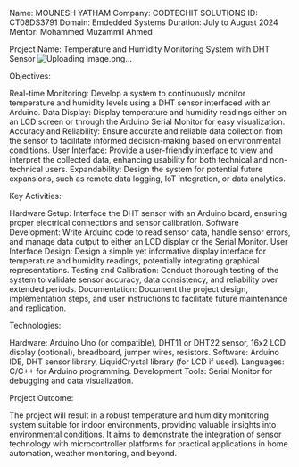 Name: MOUNESH YATHAM 
Company: CODTECHIT SOLUTIONS 
ID: CT08DS3791
Domain: Emdedded Systems
Duration: July to August 2024
Mentor: Mohammed Muzammil Ahmed

Project Name: Temperature and Humidity Monitoring System with DHT Sensor
![Uploading image.png…]()


Objectives:

Real-time Monitoring: Develop a system to continuously monitor temperature and humidity levels using a DHT sensor interfaced with an Arduino.
Data Display: Display temperature and humidity readings either on an LCD screen or through the Arduino Serial Monitor for easy visualization.
Accuracy and Reliability: Ensure accurate and reliable data collection from the sensor to facilitate informed decision-making based on environmental conditions.
User Interface: Provide a user-friendly interface to view and interpret the collected data, enhancing usability for both technical and non-technical users.
Expandability: Design the system for potential future expansions, such as remote data logging, IoT integration, or data analytics.

Key Activities:

Hardware Setup: Interface the DHT sensor with an Arduino board, ensuring proper electrical connections and sensor calibration.
Software Development: Write Arduino code to read sensor data, handle sensor errors, and manage data output to either an LCD display or the Serial Monitor.
User Interface Design: Design a simple yet informative display interface for temperature and humidity readings, potentially integrating graphical representations.
Testing and Calibration: Conduct thorough testing of the system to validate sensor accuracy, data consistency, and reliability over extended periods.
Documentation: Document the project design, implementation steps, and user instructions to facilitate future maintenance and replication.

Technologies:

Hardware: Arduino Uno (or compatible), DHT11 or DHT22 sensor, 16x2 LCD display (optional), breadboard, jumper wires, resistors.
Software: Arduino IDE, DHT sensor library, LiquidCrystal library (for LCD if used).
Languages: C/C++ for Arduino programming.
Development Tools: Serial Monitor for debugging and data visualization.

Project Outcome:

The project will result in a robust temperature and humidity monitoring system suitable for indoor environments, providing valuable insights into environmental conditions. It aims to demonstrate the integration of sensor technology with microcontroller platforms for practical applications in home automation, weather monitoring, and beyond.
